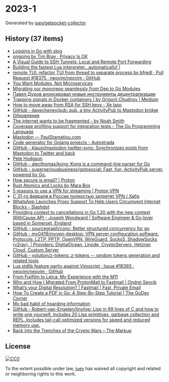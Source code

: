 # 2023-1

Generated by [juev/getpocket-collector](https://github.com/juev/getpocket-collector)

## History (37 items)

- [Logging in Go with slog](https://thedevelopercafe.com/articles/logging-in-go-with-slog-a7bb489755c2)
- [ongoing by Tim Bray · Privacy Is OK](https://www.tbray.org/ongoing/When/202x/2022/12/29/Privacy-is-OK)
- [A Visual Guide to SSH Tunnels: Local and Remote Port Forwarding](https://iximiuz.com/en/posts/ssh-tunnels/)
- [Building the fastest Lua interpreter.. automatically! |](https://sillycross.github.io/2022/11/22/2022-11-22/)
- [remote TUI: refactor TUI from thread to separate process by bfredl · Pull Request #18375 · neovim/neovim · GitHub](https://github.com/neovim/neovim/pull/18375)
- [You Want Modules, Not Microservices](http://blogs.newardassociates.com/blog/2023/you-want-modules-not-microservices.html)
- [Migrating our monorepo seamlessly from Dep to Go Modules](https://monzo.com/blog/2022/09/29/migrating-our-monorepo-seamlessly-from-dep-to-go-modules/)
- [Павел Дуров анонсировал новые инструменты децентрализации](https://kod.ru/paviel-durov-anons-decentralization)
- [Trapping signals in Docker containers | by Grigorii Chudnov | Medium](https://medium.com/@gchudnov/trapping-signals-in-docker-containers-7a57fdda7d86)
- [How to move away from RSA for SSH keys - Xe Iaso](https://xeiaso.net/blog/move-away-rsa-ssh)
- [GitHub - davecheney/pub: pub, a tiny ActivityPub to Mastodon bridge](https://github.com/davecheney/pub)
- [Обновления](https://grishaev.me/no-update/)
- [The internet wants to be fragmented - by Noah Smith](https://www.noahpinion.blog/p/the-internet-wants-to-be-fragmented)
- [Coverage profiling support for integration tests - The Go Programming Language](https://go.dev/testing/coverage/)
- [Mastodon — PaulStamatiou.com](https://paulstamatiou.com/mastodon/)
- [Code generator for Golang projects - Autostrada](https://autostrada.dev)
- [GitHub - klausi/mastodon-twitter-sync: Synchronizes posts from Mastodon to Twitter and back](https://github.com/klausi/mastodon-twitter-sync)
- [Pete Hodgson](https://blog.thepete.net/blog/2019/05/10/6-practices-for-effective-pull-requests/)
- [GitHub - alecthomas/kong: Kong is a command-line parser for Go](https://github.com/alecthomas/kong)
- [GitHub - superseriousbusiness/gotosocial: Fast, fun, ActivityPub server, powered by Go.](https://github.com/superseriousbusiness/gotosocial)
- [How secure is email? | Proton](https://proton.me/blog/how-secure-is-email)
- [Rust Atomics and Locks by Mara Bos](https://marabos.nl/atomics/)
- [5 reasons to use a VPN for streaming | Proton VPN](https://protonvpn.com/blog/reasons-to-use-vpn-for-streaming/)
- [С 31-го февраля в России полностью запретят VPN / Хабр](https://habr.com/ru/companies/amnezia/articles/709108/)
- [WhatsApp Launches Proxy Support To Help Users Circumvent Internet Blocks - Slashdot](https://yro.slashdot.org/story/23/01/05/168248/whatsapp-launches-proxy-support-to-help-users-circumvent-internet-blocks)
- [Providing context to cancellations in Go 1.20 with the new context WithCause API - Joseph Woodward | Software Engineer & Go lover based in Somerset, England](https://josephwoodward.co.uk/2023/01/context-cancellation-cause-with-cancel-cause)
- [GitHub - sourcegraph/conc: Better structured concurrency for go](https://github.com/sourcegraph/conc)
- [GitHub - my0419/myvpn-desktop: VPN server configuration software. Protocols: L2TP, PPTP, OpenVPN, WireGuard, Socks5, ShadowSocks (v2ray). | Providers: DigitalOcean, Linode, CryptoServers, Hetzner Cloud, Custom Server](https://github.com/my0419/myvpn-desktop)
- [GitHub - volution/z-tokens: z-tokens -- random tokens generation and related tools](https://github.com/volution/z-tokens)
- [Lua stdlib feature parity against Vimscript · Issue #18393 · neovim/neovim · GitHub](https://github.com/neovim/neovim/issues/18393)
- [From Fujifilm to Leica: My Experience with the M11](https://arslan.io/2023/01/06/from-fujifilm-to-leica-my-experience-with-the-m11/)
- [Why and How I Migrated From ProtonMail to Fastmail | Ondrej Sevcik](https://ondrejsevcik.com/blog/migrating-from-protonmail-to-fastmail)
- [What’s your Digital Resolution? | Fastmail | Fast, Private Email](https://www.fastmail.com/blog/digital-resolution-2023/)
- [How To Create a PDF in Go: A Step-By-Step Tutorial | The GoDev Corner](https://medium.com/the-godev-corner/how-to-create-a-pdf-in-go-157355429a94)
- [My bad habit of hoarding information](https://andreisurugiu.com/blog/bad-habit)
- [GitHub - Robert-van-Engelen/tinylisp: Lisp in 99 lines of C and how to write one yourself. Includes 20 Lisp primitives, garbage collection and REPL. Includes tail-call optimized versions for speed and reduced memory use.](https://github.com/Robert-van-Engelen/tinylisp)
- [Back into the Trenches of the Crypto Wars – The Markup](https://themarkup.org/hello-world/2023/01/07/back-into-the-trenches-of-the-crypto-wars)

## License

[![CC0](https://mirrors.creativecommons.org/presskit/buttons/88x31/svg/cc-zero.svg)](https://creativecommons.org/publicdomain/zero/1.0/)

To the extent possible under law, [juev](https://github.com/juev) has waived all copyright and related or neighboring rights to this work.
